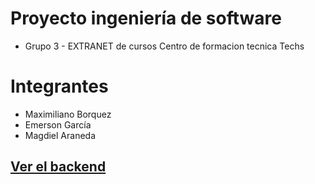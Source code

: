 # Proyecto ingeniería de software
  - Grupo 3 - EXTRANET de cursos Centro de formacion tecnica Techs
  
# Integrantes
  - Maximiliano Borquez
  - Emerson García
  - Magdiel Araneda

## [Ver el backend](./backend/Backend.md)
